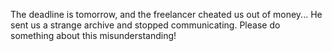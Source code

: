 The deadline is tomorrow, and the freelancer cheated us out of money... He sent us a strange archive and stopped communicating. Please do something about this misunderstanding!
